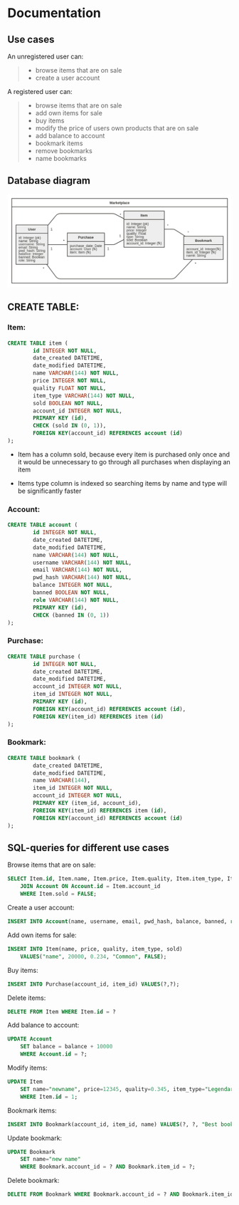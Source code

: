 # Documentation

## Use cases

An unregistered user can:
> * browse items that are on sale
> * create a user account

A registered user can:
> * browse items that are on sale
> * add own items for sale
> * buy items
> * modify the price of users own products that are on sale
> * add balance to account
> * bookmark items
> * remove bookmarks
> * name bookmarks

## Database diagram
![diagram](images/diagram2.png)

## CREATE TABLE:
### Item:
```sql
CREATE TABLE item (
        id INTEGER NOT NULL, 
        date_created DATETIME, 
        date_modified DATETIME, 
        name VARCHAR(144) NOT NULL, 
        price INTEGER NOT NULL, 
        quality FLOAT NOT NULL, 
        item_type VARCHAR(144) NOT NULL, 
        sold BOOLEAN NOT NULL, 
        account_id INTEGER NOT NULL, 
        PRIMARY KEY (id), 
        CHECK (sold IN (0, 1)), 
        FOREIGN KEY(account_id) REFERENCES account (id)
);
```
* Item has a column sold, because every item is purchased only once and it would be unnecessary to go through all purchases when displaying an item

* Items type column is indexed so searching items by name and type will be significantly faster

### Account:
```sql
CREATE TABLE account (
        id INTEGER NOT NULL, 
        date_created DATETIME, 
        date_modified DATETIME, 
        name VARCHAR(144) NOT NULL, 
        username VARCHAR(144) NOT NULL, 
        email VARCHAR(144) NOT NULL, 
        pwd_hash VARCHAR(144) NOT NULL, 
        balance INTEGER NOT NULL, 
        banned BOOLEAN NOT NULL, 
        role VARCHAR(144) NOT NULL, 
        PRIMARY KEY (id), 
        CHECK (banned IN (0, 1))
);
```

### Purchase:
```sql
CREATE TABLE purchase (
        id INTEGER NOT NULL, 
        date_created DATETIME, 
        date_modified DATETIME, 
        account_id INTEGER NOT NULL, 
        item_id INTEGER NOT NULL, 
        PRIMARY KEY (id), 
        FOREIGN KEY(account_id) REFERENCES account (id), 
        FOREIGN KEY(item_id) REFERENCES item (id)
);
```

### Bookmark:
```sql
CREATE TABLE bookmark (
        date_created DATETIME, 
        date_modified DATETIME, 
        name VARCHAR(144), 
        item_id INTEGER NOT NULL, 
        account_id INTEGER NOT NULL, 
        PRIMARY KEY (item_id, account_id), 
        FOREIGN KEY(item_id) REFERENCES item (id), 
        FOREIGN KEY(account_id) REFERENCES account (id)
);
```

## SQL-queries for different use cases

Browse items that are on sale:
```sql
SELECT Item.id, Item.name, Item.price, Item.quality, Item.item_type, Item.sold, Account.username FROM Item
    JOIN Account ON Account.id = Item.account_id
    WHERE Item.sold = FALSE;
```

Create a user account:
```sql
INSERT INTO Account(name, username, email, pwd_hash, balance, banned, role) VALUES(?,?,?,?,?,?,?);
```

Add own items for sale:
```sql
INSERT INTO Item(name, price, quality, item_type, sold) 
    VALUES("name", 20000, 0.234, "Common", FALSE);
```

Buy items:
```sql
INSERT INTO Purchase(account_id, item_id) VALUES(?,?);
```

Delete items:
```sql
DELETE FROM Item WHERE Item.id = ?
```

Add balance to account:
```sql
UPDATE Account
    SET balance = balance + 10000
    WHERE Account.id = ?;
```

Modify items:
```sql
UPDATE Item
    SET name="newname", price=12345, quality=0.345, item_type="Legendary", sold=FALSE
    WHERE Item.id = 1;
```

Bookmark items:
```sql
INSERT INTO Bookmark(account_id, item_id, name) VALUES(?, ?, "Best bookmark");
```

Update bookmark:
```sql
UPDATE Bookmark
    SET name="new name"
    WHERE Bookmark.account_id = ? AND Bookmark.item_id = ?;
```

Delete bookmark:
```sql
DELETE FROM Bookmark WHERE Bookmark.account_id = ? AND Bookmark.item_id = ?;
```